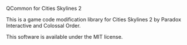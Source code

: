 QCommon for Cities Skylines 2

This is a game code modification library for Cities Skylines 2 by Paradox Interactive and Colossal Order.

This software is available under the MIT license.
